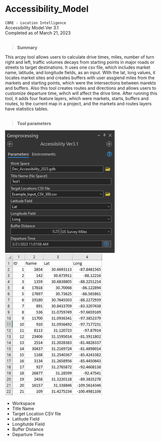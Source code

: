 # Accessibility_Model

`CBRE - Location Intelligence`
<br />Accessibility Model Ver 3.1
<br />Completed as of March 21, 2023
<br><br>

> **Summary** <br>
 
This arcpy tool allows users to calculate drive times, miles, number of turn right and left, traffic volumes
decays from starting points in major roads or streets to target destinations. It uses one csv file, which includes 
market name, latitude, and longitude fields, as an input. With the lat, long values, it locates market sites and 
creates buffers with user assgiend miles from the markets and starting points, which were the intersections between 
marekts and buffers. Also this tool creates routes and directions and allows users to customize departure time, 
wihch will affect the drive time. After running this tool, it adds four feature layers, which were markets, starts,
buffers and routes, to the current map in a project, and the markets and routes layers have statistics tables.
<br><br>

> **Tool parameters** <br>

![alt text](https://github.com/jeonghonkim/Accessibility_Model/blob/main/access_parameters.JPG)
![alt text](https://github.com/jeonghonkim/Accessibility_Model/blob/main/access_examplecsv.JPG) <br>
* Workspace
* Title Name
* Target Location CSV file
* Latitude Field
* Longitutde Field
* Buffer Distance
* Departure Time

 
